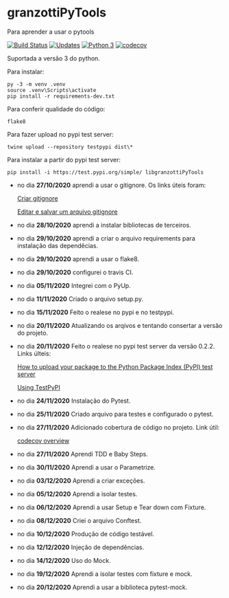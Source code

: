 # granzottiPyTools
Para aprender a usar o pytools

[![Build Status](https://travis-ci.com/GiovanniGranzotti/libpythonpro.svg?branch=master)](https://travis-ci.com/GiovanniGranzotti/libpythonpro)
[![Updates](https://pyup.io/repos/github/GiovanniGranzotti/granzottiPyTools/shield.svg)](https://pyup.io/repos/github/GiovanniGranzotti/granzottiPyTools/)
[![Python 3](https://pyup.io/repos/github/GiovanniGranzotti/granzottiPyTools/python-3-shield.svg)](https://pyup.io/repos/github/GiovanniGranzotti/granzottiPyTools/)
[![codecov](https://codecov.io/gh/GiovanniGranzotti/granzottiPyTools/branch/main/graph/badge.svg?token=SUXUN1E58H)](https://codecov.io/gh/GiovanniGranzotti/granzottiPyTools)
   
Suportada a versão 3 do python.

Para instalar:
```console
py -3 -m venv .venv
source .venv\Scripts\activate
pip install -r requirements-dev.txt
```

Para conferir qualidade do código:
```console
flake8
```

Para fazer upload no pypi test server:
```console
twine upload --repository testpypi dist\*
```

Para instalar a partir do pypi test server:
```console
pip install -i https://test.pypi.org/simple/ libgranzottiPyTools
```

* no dia **27/10/2020** aprendi a usar o gitignore. Os links úteis foram:

    [Criar gitignore](https://medium.com/@devmasterteam/touch-para-criar-um-arquivo-gitignore-9bb2d453ac53)

    [Editar e salvar um arquivo gitignore](https://pt.stackoverflow.com/questions/254320/como-salvar-e-sair-no-vim/254322#254322?newreg=6321e3c5676941688ba522414f4b6af9)
 
* no dia **28/10/2020** aprendi a instalar bibliotecas de terceiros.
* no dia **29/10/2020** aprendi a criar o arquivo requirements para instalação das dependêcias.
* no dia **29/10/2020** aprendi a usar o flake8.
* no dia **29/10/2020** configurei o travis CI.
* no dia **05/11/2020** Integrei com o PyUp.
* no dia **11/11/2020** Criado o arquivo setup.py.
* no dia **15/11/2020** Feito o realese no pypi e no testpypi.
* no dia **20/11/2020** Atualizando os arqivos e tentando consertar a versão do projeto.
* no dia **20/11/2020** Feito o realese no pypi test server da versão 0.2.2. Links últeis:
    
    [How to upload your package to the Python Package Index (PyPI) test server](https://kynan.github.io/blog/2020/05/23/how-to-upload-your-package-to-the-python-package-index-pypi-test-server) 
    
    [Using TestPyPI](https://packaging.python.org/guides/using-testpypi/)

* no dia **24/11/2020** Instalação do Pytest.
* no dia **25/11/2020** Criado arquivo para testes e configurado o pytest.
* no dia **27/11/2020** Adicionado cobertura de código no projeto. Link útil:

    [codecov overview](https://pytest-cov.readthedocs.io/en/latest/readme.html#installation)
    
* no dia **27/11/2020** Aprendi TDD e Baby Steps.
* no dia **30/11/2020** Aprendi a usar o Parametrize.
* no dia **03/12/2020** Aprendi a criar exceções.
* no dia **05/12/2020** Aprendi a isolar testes.
* no dia **06/12/2020** Aprendi a usar Setup e Tear down com Fixture.
* no dia **08/12/2020** Criei o arquivo Conftest.
* no dia **10/12/2020** Produção de código testável.
* no dia **12/12/2020** Injeção de dependências.
* no dia **14/12/2020** Uso do Mock.
* no dia **19/12/2020** Aprendi a isolar testes com fixture e mock.
* no dia **20/12/2020** Aprendi a usar a biblioteca pytest-mock.